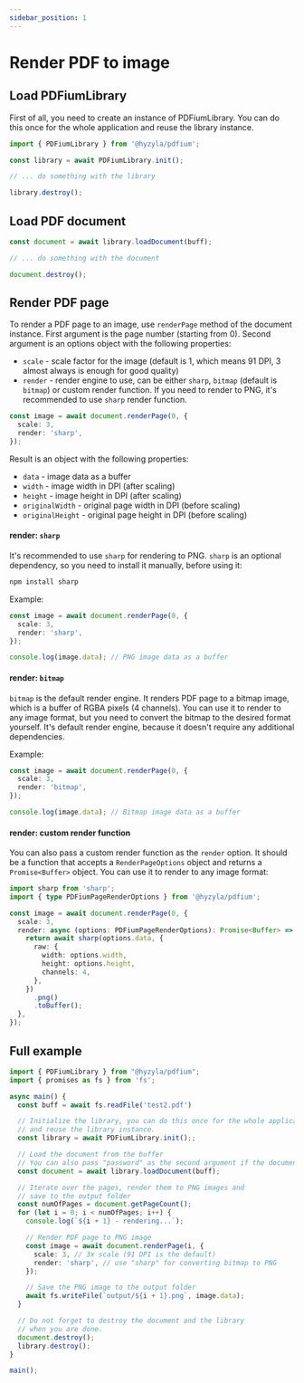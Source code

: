 ```yaml
---
sidebar_position: 1
---
```


# Render PDF to image

## Load PDFiumLibrary

First of all, you need to create an instance of PDFiumLibrary. You can do this once for the whole application and reuse the library instance.

```typescript
import { PDFiumLibrary } from '@hyzyla/pdfium';

const library = await PDFiumLibrary.init();

// ... do something with the library

library.destroy();
```

## Load PDF document

```typescript
const document = await library.loadDocument(buff);

// ... do something with the document

document.destroy();
```

## Render PDF page

To render a PDF page to an image, use `renderPage` method of the document instance. First argument is the page number (starting from 0). Second argument is an options object with the following properties:

- `scale` - scale factor for the image (default is 1, which means 91 DPI, 3 almost always is enough for good quality)
- `render` - render engine to use, can be either `sharp`, `bitmap` (default is `bitmap`) or custom render function. If you need to render to PNG, it's recommended to use `sharp` render function.

```typescript
const image = await document.renderPage(0, {
  scale: 3,
  render: 'sharp',
});
```

Result is an object with the following properties:

- `data` - image data as a buffer
- `width` - image width in DPI (after scaling)
- `height` - image height in DPI (after scaling)
- `originalWidth` - original page width in DPI (before scaling)
- `originalHeight` - original page height in DPI (before scaling)

#### render: `sharp`

It's recommended to use `sharp` for rendering to PNG. `sharp` is an optional dependency, so you need to install it manually, before using it:

```bash
npm install sharp
```

Example:

```typescript
const image = await document.renderPage(0, {
  scale: 3,
  render: 'sharp',
});

console.log(image.data); // PNG image data as a buffer
```

#### render: `bitmap`

`bitmap` is the default render engine. It renders PDF page to a bitmap image, which is a buffer of RGBA pixels (4 channels). You can use it to render to any image format, but you need to convert the bitmap to the desired format yourself. It's default render engine, because it doesn't require any additional dependencies.

Example:

```typescript
const image = await document.renderPage(0, {
  scale: 3,
  render: 'bitmap',
});

console.log(image.data); // Bitmap image data as a buffer
```

#### render: custom render function

You can also pass a custom render function as the `render` option. It should be a function that accepts a `RenderPageOptions` object and returns a `Promise<Buffer>` object. You can use it to render to any image format:

```typescript
import sharp from 'sharp';
import { type PDFiumPageRenderOptions } from '@hyzyla/pdfium';

const image = await document.renderPage(0, {
  scale: 3,
  render: async (options: PDFiumPageRenderOptions): Promise<Buffer> => {
    return await sharp(options.data, {
      raw: {
        width: options.width,
        height: options.height,
        channels: 4,
      },
    })
      .png()
      .toBuffer();
  },
});
```

## Full example

```typescript
import { PDFiumLibrary } from "@hyzyla/pdfium";
import { promises as fs } from 'fs';

async main() {
  const buff = await fs.readFile('test2.pdf')

  // Initialize the library, you can do this once for the whole application
  // and reuse the library instance.
  const library = await PDFiumLibrary.init();;

  // Load the document from the buffer
  // You can also pass "password" as the second argument if the document is encrypted.
  const document = await library.loadDocument(buff);

  // Iterate over the pages, render them to PNG images and
  // save to the output folder
  const numOfPages = document.getPageCount();
  for (let i = 0; i < numOfPages; i++) {
    console.log(`${i + 1} - rendering...`);

    // Render PDF page to PNG image
    const image = await document.renderPage(i, {
      scale: 3, // 3x scale (91 DPI is the default)
      render: 'sharp', // use "sharp" for converting bitmap to PNG
    });

    // Save the PNG image to the output folder
    await fs.writeFile(`output/${i + 1}.png`, image.data);
  }

  // Do not forget to destroy the document and the library
  // when you are done.
  document.destroy();
  library.destroy();
}

main();
```
